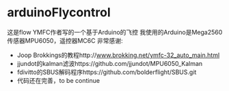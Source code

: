 # arduinoFlycontrol
这是flow YMFC作者写的一个基于Arduino的飞控 
我使用的Arduino是Mega2560
传感器MPU6050，遥控器MC6C
非常感谢:
- Joop Brokkings的教程http://www.brokking.net/ymfc-32_auto_main.html
- jjundot的kalman滤波https://github.com/jjundot/MPU6050_Kalman
- fdivitto的SBUS解码程序https://github.com/bolderflight/SBUS.git
- 代码还在完善，to be continue


